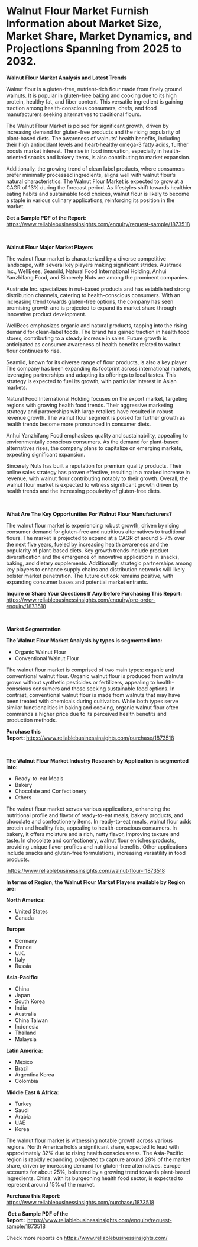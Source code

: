 <p><h1>Walnut Flour Market Furnish Information about Market Size, Market Share, Market Dynamics, and Projections Spanning from 2025 to 2032.</h1></p><p><strong>Walnut Flour Market Analysis and Latest Trends</strong></p>
<p><p>Walnut flour is a gluten-free, nutrient-rich flour made from finely ground walnuts. It is popular in gluten-free baking and cooking due to its high protein, healthy fat, and fiber content. This versatile ingredient is gaining traction among health-conscious consumers, chefs, and food manufacturers seeking alternatives to traditional flours.</p><p>The Walnut Flour Market is poised for significant growth, driven by increasing demand for gluten-free products and the rising popularity of plant-based diets. The awareness of walnuts' health benefits, including their high antioxidant levels and heart-healthy omega-3 fatty acids, further boosts market interest. The rise in food innovation, especially in health-oriented snacks and bakery items, is also contributing to market expansion.</p><p>Additionally, the growing trend of clean label products, where consumers prefer minimally processed ingredients, aligns well with walnut flour’s natural characteristics. The Walnut Flour Market is expected to grow at a CAGR of 13% during the forecast period. As lifestyles shift towards healthier eating habits and sustainable food choices, walnut flour is likely to become a staple in various culinary applications, reinforcing its position in the market.</p></p>
<p><strong>Get a Sample PDF of the Report:&nbsp;</strong> <a href="https://www.reliablebusinessinsights.com/enquiry/request-sample/1873518?utm_campaign=3148&utm_medium=2&utm_source=Github&utm_content=ia&utm_term=07042025&utm_id=walnut-flour">https://www.reliablebusinessinsights.com/enquiry/request-sample/1873518</a></p>
<p>&nbsp;</p>
<p><strong>Walnut Flour Major Market Players</strong></p>
<p><p>The walnut flour market is characterized by a diverse competitive landscape, with several key players making significant strides. Austrade Inc., WellBees, Seamild, Natural Food International Holding, Anhui Yanzhifang Food, and Sincerely Nuts are among the prominent companies.</p><p>Austrade Inc. specializes in nut-based products and has established strong distribution channels, catering to health-conscious consumers. With an increasing trend towards gluten-free options, the company has seen promising growth and is projected to expand its market share through innovative product development.</p><p>WellBees emphasizes organic and natural products, tapping into the rising demand for clean-label foods. The brand has gained traction in health food stores, contributing to a steady increase in sales. Future growth is anticipated as consumer awareness of health benefits related to walnut flour continues to rise.</p><p>Seamild, known for its diverse range of flour products, is also a key player. The company has been expanding its footprint across international markets, leveraging partnerships and adapting its offerings to local tastes. This strategy is expected to fuel its growth, with particular interest in Asian markets.</p><p>Natural Food International Holding focuses on the export market, targeting regions with growing health food trends. Their aggressive marketing strategy and partnerships with large retailers have resulted in robust revenue growth. The walnut flour segment is poised for further growth as health trends become more pronounced in consumer diets.</p><p>Anhui Yanzhifang Food emphasizes quality and sustainability, appealing to environmentally conscious consumers. As the demand for plant-based alternatives rises, the company plans to capitalize on emerging markets, expecting significant expansion.</p><p>Sincerely Nuts has built a reputation for premium quality products. Their online sales strategy has proven effective, resulting in a marked increase in revenue, with walnut flour contributing notably to their growth. Overall, the walnut flour market is expected to witness significant growth driven by health trends and the increasing popularity of gluten-free diets.</p></p>
<p>&nbsp;</p>
<p><strong>What Are The Key Opportunities For Walnut Flour Manufacturers?</strong></p>
<p><p>The walnut flour market is experiencing robust growth, driven by rising consumer demand for gluten-free and nutritious alternatives to traditional flours. The market is projected to expand at a CAGR of around 5-7% over the next five years, fueled by increasing health awareness and the popularity of plant-based diets. Key growth trends include product diversification and the emergence of innovative applications in snacks, baking, and dietary supplements. Additionally, strategic partnerships among key players to enhance supply chains and distribution networks will likely bolster market penetration. The future outlook remains positive, with expanding consumer bases and potential market entrants.</p></p>
<p><strong>Inquire or Share Your Questions If Any Before Purchasing This Report:</strong> <a href="https://www.reliablebusinessinsights.com/enquiry/pre-order-enquiry/1873518?utm_campaign=3148&utm_medium=2&utm_source=Github&utm_content=ia&utm_term=07042025&utm_id=walnut-flour">https://www.reliablebusinessinsights.com/enquiry/pre-order-enquiry/1873518</a></p>
<p>&nbsp;</p>
<p><strong>Market Segmentation</strong></p>
<p><strong>The Walnut Flour Market Analysis by types is segmented into:</strong></p>
<p><ul><li>Organic Walnut Flour</li><li>Conventional Walnut Flour</li></ul></p>
<p><p>The walnut flour market is comprised of two main types: organic and conventional walnut flour. Organic walnut flour is produced from walnuts grown without synthetic pesticides or fertilizers, appealing to health-conscious consumers and those seeking sustainable food options. In contrast, conventional walnut flour is made from walnuts that may have been treated with chemicals during cultivation. While both types serve similar functionalities in baking and cooking, organic walnut flour often commands a higher price due to its perceived health benefits and production methods.</p></p>
<p><strong>Purchase this Report:&nbsp;</strong><a href="https://www.reliablebusinessinsights.com/purchase/1873518?utm_campaign=3148&utm_medium=2&utm_source=Github&utm_content=ia&utm_term=07042025&utm_id=walnut-flour">https://www.reliablebusinessinsights.com/purchase/1873518</a></p>
<p>&nbsp;</p>
<p><strong>The Walnut Flour Market Industry Research by Application is segmented into:</strong></p>
<p><ul><li>Ready-to-eat Meals</li><li>Bakery</li><li>Chocolate and Confectionery</li><li>Others</li></ul></p>
<p><p>The walnut flour market serves various applications, enhancing the nutritional profile and flavor of ready-to-eat meals, bakery products, and chocolate and confectionery items. In ready-to-eat meals, walnut flour adds protein and healthy fats, appealing to health-conscious consumers. In bakery, it offers moisture and a rich, nutty flavor, improving texture and taste. In chocolate and confectionery, walnut flour enriches products, providing unique flavor profiles and nutritional benefits. Other applications include snacks and gluten-free formulations, increasing versatility in food products.</p></p>
<p><a href="https://www.reliablebusinessinsights.com/walnut-flour-r1873518?utm_campaign=3148&utm_medium=2&utm_source=Github&utm_content=ia&utm_term=07042025&utm_id=walnut-flour">&nbsp;https://www.reliablebusinessinsights.com/walnut-flour-r1873518</a></p>
<p><strong>In terms of Region, the Walnut Flour Market Players available by Region are:</strong></p>
<p>
    <p> <strong> North America: </strong>
        <ul>
            <li>United States</li>
            <li>Canada</li>
        </ul>
        </p> 
    <p> <strong> Europe: </strong>
        <ul>
            <li>Germany</li>
            <li>France</li>
            <li>U.K.</li>
            <li>Italy</li>
            <li>Russia</li>
        </ul>
        </p> 
    <p> <strong> Asia-Pacific: </strong>
        <ul>
            <li>China</li>
            <li>Japan</li>
            <li>South Korea</li>
            <li>India</li>
            <li>Australia</li>
            <li>China Taiwan</li>
            <li>Indonesia</li>
            <li>Thailand</li>
            <li>Malaysia</li>
        </ul>
        </p> 
    <p> <strong> Latin America: </strong>
        <ul>
            <li>Mexico</li>
            <li>Brazil</li>
            <li>Argentina Korea</li>
            <li>Colombia</li>
        </ul>
        </p> 
    <p> <strong> Middle East & Africa: </strong>
        <ul>
            <li>Turkey</li>
            <li>Saudi</li>
            <li>Arabia</li>
            <li>UAE</li>
            <li>Korea</li>
        </ul>
    </p>
    </p>
<p><p>The walnut flour market is witnessing notable growth across various regions. North America holds a significant share, expected to lead with approximately 32% due to rising health consciousness. The Asia-Pacific region is rapidly expanding, projected to capture around 28% of the market share, driven by increasing demand for gluten-free alternatives. Europe accounts for about 25%, bolstered by a growing trend towards plant-based ingredients. China, with its burgeoning health food sector, is expected to represent around 15% of the market.</p></p>
<p><strong>Purchase this Report: </strong><a href="https://www.reliablebusinessinsights.com/purchase/1873518?utm_campaign=3148&utm_medium=2&utm_source=Github&utm_content=ia&utm_term=07042025&utm_id=walnut-flour">https://www.reliablebusinessinsights.com/purchase/1873518</a></p>
<p>&nbsp;<strong>Get a Sample PDF of the Report:&nbsp;&nbsp;</strong><a href="https://www.reliablebusinessinsights.com/enquiry/request-sample/1873518?utm_campaign=3148&utm_medium=2&utm_source=Github&utm_content=ia&utm_term=07042025&utm_id=walnut-flour">https://www.reliablebusinessinsights.com/enquiry/request-sample/1873518</a></p>
<p><strong></strong></p>
<p>Check more reports on <a href="https://www.reliablebusinessinsights.com/?utm_campaign=3148&utm_medium=2&utm_source=Github&utm_content=ia&utm_term=07042025&utm_id=walnut-flour">https://www.reliablebusinessinsights.com/</a></p>